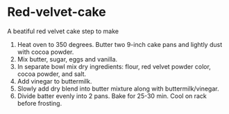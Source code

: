 # Red-velvet-cake
A beatiful red velvet cake
step to make
1. Heat oven to 350 degrees. Butter two 9-inch cake pans and lightly dust with cocoa powder. 
2. Mix butter, sugar, eggs and vanilla.
3. In separate bowl mix dry ingredients: flour, red velvet powder color, cocoa powder, and salt.
4. Add vinegar to buttermilk.
5. Slowly add dry blend into butter mixture along with buttermilk/vinegar. 
6. Divide batter evenly into 2 pans. Bake for 25-30 min. Cool on rack before frosting.